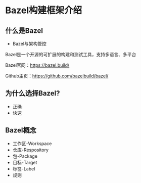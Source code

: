 # Bazel构建框架介绍

## 什么是Bazel

* Bazel与架构管控

Bazel是一个开源的可扩展的构建和测试工具，支持多语言、多平台

Bazel官网：https://bazel.build/

Github主页：https://github.com/bazelbuild/bazel/

## 为什么选择Bazel?

* 正确
* 快速

## Bazel概念

* 工作区-Workspace
* 仓库-Respository
* 包-Package
* 目标-Target
* 标签-Label
* 规则
